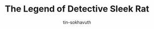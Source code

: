---
title: The Legend of Detective Sleek Rat
categories: ['Chinese']
thumb: 'https://img.youtube.com/vi/Jsn4_3Pz8TE/maxresdefault.jpg'
pudate: 2024-06-05T21:30:33
videos: 2024-06-05-21-29-38
author: tin-sokhavuth
---